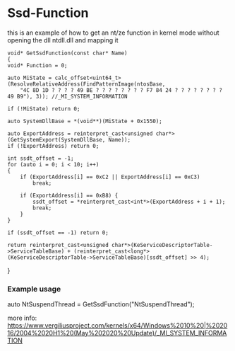 # Ssd-Function

this is an example of how to get an nt/ze function in kernel mode without opening the dll ntdll.dll and mapping it

	void* GetSsdFunction(const char* Name)
	{
	void* Function = 0;
 
	auto MiState = calc_offset<uint64_t>(ResolveRelativeAddress(FindPatternImage(ntosBase,
		"4C 8D 1D ? ? ? ? 49 BE ? ? ? ? ? ? ? ? F7 84 24 ? ? ? ? ? ? ? ? 49 B9"), 3)); //_MI_SYSTEM_INFORMATION
 
	if (!MiState) return 0;
 
	auto SystemDllBase = *(void**)(MiState + 0x1550);
 
	auto ExportAddress = reinterpret_cast<unsigned char*>(GetSystemExport(SystemDllBase, Name));
	if (!ExportAddress) return 0;
 
	int ssdt_offset = -1;
	for (auto i = 0; i < 10; i++)
	{
		if (ExportAddress[i] == 0xC2 || ExportAddress[i] == 0xC3)
			break;
 
		if (ExportAddress[i] == 0xB8) {
			ssdt_offset = *reinterpret_cast<int*>(ExportAddress + i + 1);
			break;
		}
	}
 
	if (ssdt_offset == -1) return 0;
 
	return reinterpret_cast<unsigned char*>(KeServiceDescriptorTable->ServiceTableBase) + (reinterpret_cast<long*>(KeServiceDescriptorTable->ServiceTableBase)[ssdt_offset] >> 4);
}

 ### Example usage
 auto NtSuspendThread = GetSsdFunction("NtSuspendThread");

more info:
https://www.vergiliusproject.com/kernels/x64/Windows%2010%20|%202016/2004%2020H1%20(May%202020%20Update)/_MI_SYSTEM_INFORMATION
